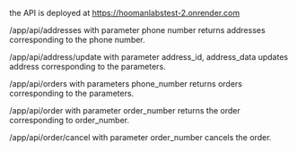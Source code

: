 the API is deployed at https://hoomanlabstest-2.onrender.com

/app/api/addresses with parameter phone number returns addresses corresponding to the phone number.

/app/api/address/update with parameter address_id, address_data updates address corresponding to the parameters.

/app/api/orders with parameters phone_number returns orders corresponding to the parameters.

/app/api/order with parameter order_number returns the order corresponding to order_number.

/app/api/order/cancel with parameter order_number cancels the order.
